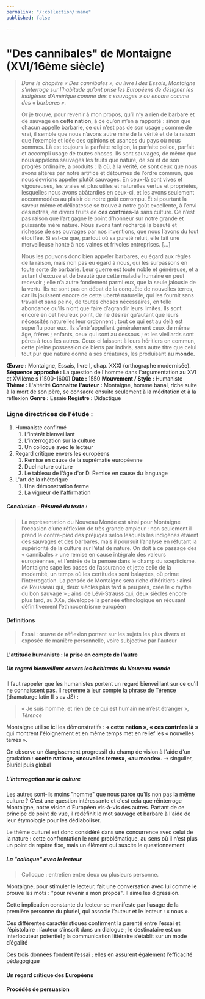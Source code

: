 ```yaml
---
permalink: "/:collection/:name"
published: false

---
```

# "Des cannibales" de Montaigne (XVI/16ème siècle)

> _Dans le chapitre « Des cannibales », au livre I des Essais, Montaigne s’interroge sur l’habitude qu’ont prise les Européens de désigner les indigènes d’Amérique comme des « sauvages » ou encore comme des « barbares »._
>
> Or je trouve, pour revenir à mon propos, qu’il n’y a rien de barbare et de sauvage en **cette nation**, à ce qu’on m’en a rapporté : sinon que chacun appelle barbarie, ce qui n’est pas de son usage ; comme de vrai, il semble que nous n’avons autre mire de la vérité et de la raison que l’exemple et idée des opinions et usances du pays où nous sommes. Là est toujours la parfaite religion, la parfaite police, parfait et accompli usage de toutes choses. Ils sont sauvages, de même que nous appelons sauvages les fruits que nature, de soi et de son progrès ordinaire, a produits : là où, à la vérité, ce sont ceux que nous avons altérés par notre artifice et détournés de l’ordre commun, que nous devrions appeler plutôt sauvages. En ceux-là sont vives et vigoureuses, les vraies et plus utiles et naturelles vertus et propriétés, lesquelles nous avons abâtardies en ceux-ci, et les avons seulement accommodées au plaisir de notre goût corrompu. Et si pourtant la saveur même et délicatesse se trouve à notre goût excellente, à l’envi des nôtres, en divers fruits de **ces contrées-là** sans culture. Ce n’est pas raison que l’art gagne le point d’honneur sur notre grande et puissante mère nature. Nous avons tant rechargé la beauté et richesse de ses ouvrages par nos inventions, que nous l’avons du tout étouffée. Si est-ce que, partout où sa pureté reluit, elle fait une merveilleuse honte à nos vaines et frivoles entreprises. \[...\]
>
> Nous les pouvons donc bien appeler barbares, eu égard aux règles de la raison, mais non pas eu égard à nous, qui les surpassons en toute sorte de barbarie. Leur guerre est toute noble et généreuse, et a autant d’excuse et de beauté que cette maladie humaine en peut recevoir ; elle n’a autre fondement parmi eux, que la seule jalousie de la vertu. Ils ne sont pas en débat de la conquête de nouvelles terres, car ils jouissent encore de cette uberté naturelle, qui les fournit sans travail et sans peine, de toutes choses nécessaires, en telle abondance qu’ils n’ont que faire d’agrandir leurs limites. Ils sont encore en cet heureux point, de ne désirer qu’autant que leurs nécessités naturelles leur ordonnent ; tout ce qui est au delà est superflu pour eux. Ils s’entr’appellent généralement ceux de même âge, frères ; enfants, ceux qui sont au dessous ; et les vieillards sont pères à tous les autres. Ceux-ci laissent à leurs héritiers en commun, cette pleine possession de biens par indivis, sans autre titre que celui tout pur que nature donne à ses créatures, les produisant **au monde.**

**Œuvre :** Montaigne, Essais, livre I, chap. XXXI (orthographe modernisée).
**Séquence approché :** La question de l'homme dans l'argumentation au XVI et XVIIème s (1500-1600)
**Date :** 1550
**Mouvement / Style :** Humaniste
**Thème :** L'altérité
**Connaitre l'auteur :** Montaigne, homme banal, riche suite à la mort de son père, se consacre ensuite seulement à la méditation et à la réflexion
**Genre :** Essaie
**Registre :** Didactique

### Ligne directrices de l'étude :

1. Humaniste confirmé
   1. L’intérêt bienveillant
   2. L’interrogation sur la culture
   3. Un colloque avec le lecteur
2. Regard critique envers les européens
   1. Remise en cause de la suprématie européenne
   2. Duel nature culture
   3. Le tableau de l'âge d'or D. Remise en cause du language
3. L'art de la rhétorique
   1. Une démonstration ferme
   2. La vigueur de l'affirmation

##### Conclusion - Résumé du texte :

> La représentation du Nouveau Monde est ainsi pour Montaigne l’occasion d’une réflexion de très grande ampleur : non seulement il prend le contre-pied des préjugés selon lesquels les indigènes étaient des sauvages et des barbares, mais il poursuit l’analyse  en  réfutant  la  supériorité  de  la  culture  sur  l’état  de  nature.  On  doit  à  ce  passage des « cannibales » une remise en cause intégrale des valeurs européennes, et l’entrée de la pensée dans le champ du scepticisme. Montaigne sape les bases de l’assurance et jette celle de la modernité, un temps où les certitudes sont balayées, où  prime  l’interrogation.  La  pensée  de  Montaigne  sera  riche  d’héritiers  :  ainsi  de  Rousseau qui, deux siècles plus tard à peu près, crée le « mythe du bon sauvage » ; ainsi de Lévi-Strauss qui, deux siècles encore plus tard, au XXe, développe la pensée ethnologique en récusant définitivement l’ethnocentrisme européen

#### Définitions

> Essai : œuvre de réflexion portant sur les sujets les plus divers et exposée de manière personnelle, voire subjective par l'auteur

#### L'attitude humaniste : la prise en compte de l'autre

##### Un regard bienveillant envers les habitants du Nouveau monde

Il faut rappeler que les humanistes portent un regard bienveillant sur ce qu'il ne connaissent pas. Il reprenne à leur compte la phrase de Térence (dramaturge latin II s av JS) :

> « Je suis homme, et rien de ce qui est humain ne m’est étranger », _Térence_

Montaigne utilise ici les démonstratifs : **« cette nation », « ces contrées là »** qui montrent l'éloignement et en même temps met en relief les « nouvelles terres ».

On observe un élargissement progressif du champ de vision à l'aide d'un gradation : **«cette nation», «nouvelles terres», «au monde»**.  -> singulier, pluriel puis global

##### L'interrogation sur la culture

Les autres sont-ils moins "homme" que nous parce qu'ils non pas la même culture ? C'est une question intéressante et c'est cela que réinterroge Montaigne, notre vision d'Européen vis-à-vis des autres. Partant de ce principe de point de vue, il redéfinit le mot sauvage et barbare à l'aide de leur étymologie pour les dédiaboliser.

Le thème culturel est donc considéré dans une concurrence avec celui de la nature : cette confrontation le rend problématique, au sens où il n’est plus un point de repère fixe, mais un élément qui suscite le questionnement

##### La "colloque" avec le lecteur

> Colloque : entretien entre deux ou plusieurs personne.

Montaigne, pour stimuler le lecteur, fait une conversation avec lui comme le prouve les mots : "pour revenir à mon propos". Il aime les digression.

Cette implication constante du lecteur se manifeste par l’usage de la première personne du pluriel, qui associe l’auteur et le lecteur : « nous ».

Ces différentes caractéristiques confirment la parenté entre l’essai et l’épistolaire : l’auteur s’inscrit dans un dialogue ; le destinataire est un interlocuteur potentiel ; la communication littéraire s’établit sur un mode d’égalité

Ces trois données fondent l’essai ; elles en assurent également l’efficacité pédagogique

#### Un regard critique des Européens

#### Procédés de persuasion